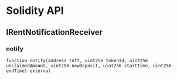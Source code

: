 # Solidity API

## IRentNotificationReceiver

### notify

```solidity
function notify(address tnft, uint256 tokenId, uint256 unclaimedAmount, uint256 newDeposit, uint256 startTime, uint256 endTime) external
```

